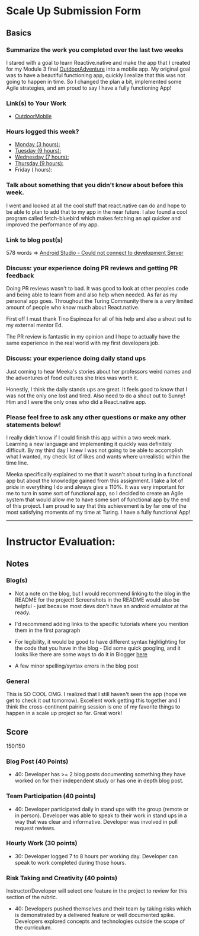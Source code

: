 # Scale Up Submission Form

## Basics

### Summarize the work you completed over the last two weeks

  I stared with a goal to learn Reactive.native and make the app that I created for my Module 3 final [OutdoorAdventure](https://outdooradventuretime.herokuapp.com/) into a mobile app. My original goal was to have a beautiful functioning app, quickly I realize that this was not going to happen in time. So I changed the plan a bit, implemented some Agile strategies, and am proud to say I have a fully functioning App! 

### Link(s) to Your Work

 - [OutdoorMobile](https://github.com/alirezaandersen/OutdoorMobile)

### Hours logged this week?

- [Monday (3 hours):](https://turingschool1.harvestapp.com/time/day/2016/07/25/1338967)
- [Tuesday (9 hours):](https://turingschool1.harvestapp.com/time/day/2016/07/26/1338967)
- [Wednesday (7 hours):](https://turingschool1.harvestapp.com/time/day/2016/07/27/1338967)
- [Thursday (9 hours):](https://turingschool1.harvestapp.com/time/day/2016/07/28/1338967)
- Friday ( hours):


### Talk about something that you didn't know about before this week.
  I went and looked at all the cool stuff that react.native can do and hope to be able to plan to add that to my app in the near future. I also found a cool program called fetch-bluebird which makes fetching an api quicker and improved the performance of my app.

### Link to blog post(s)
578 words =>
[Android Studio - Could not connect to development Server](http://alirezaandersen.blogspot.com/2016/07/android-studio-could-not-connect-to.html)

### Discuss: your experience doing PR reviews and getting PR feedback
Doing PR reviews wasn't to bad. It was good to look at other peoples code and being able to learn from and also help when needed. As far as my personal app goes. Throughout the Turing Community there is a very limited amount of people who know much about React.native.

First off I must thank Tino Espinoza for all of his help and also a shout out to my external mentor Ed.

The PR review is fantastic in my opinion and I hope to actually have the same experience in the real world with my first developers job.

### Discuss: your experience doing daily stand ups
Just coming to hear Meeka's stories about her professors weird names and the adventures of food cultures she tries was worth it.

Honestly, I think the daily stands ups are great. It feels good to know that I was not the only one lost and tired. Also need to do a shout out to Sunny! Him and I were the only ones who did a React.native app.
### Please feel free to ask any other questions or make any other statements below!

I really didn't know if I could finish this app within a two week mark. Learning a new language and implementing it quickly was definitely difficult. By my third day I knew I was not going to be able to accomplish what I wanted, my check list of likes and wants where unrealistic within the time line.

Meeka specifically explained to me that it wasn't about turing in a functional app but about the knowledge gained from this assignment. I take a lot of pride in everything I do and always give a 110%. It was very important for me to turn in some sort of functional app, so I decided to create an Agile system that would allow me to have some sort of functional app by the end of this project. I am proud to say that this achievement is by far one of the most satisfying moments of my time at Turing. I have a fully functional App!

-----

# Instructor Evaluation:

## Notes

### Blog(s)

- Not a note on the blog, but I would recommend linking to the blog in the README for the project! Screenshots in the README would also be helpful - just because most devs don't have an android emulator at the ready.

- I'd recommend adding links to the specific tutorials where you mention them in the first paragraph

- For legibility, it would be good to have different syntax highlighting for the code that you have in the blog - Did some quick googling, and it looks like there are some ways to do it in Blogger [here](http://stackoverflow.com/questions/679189/formatting-code-snippets-for-blogging-on-blogger)

- A few minor spelling/syntax errors in the blog post

### General

This is SO COOL OMG. I realized that I still haven't seen the app (hope we get to check it out tomorrow). Excellent work getting this together and I think the cross-continent pairing session is one of my favorite things to happen in a scale up project so far. Great work!

## Score

150/150

### Blog Post (40 Points)  
  * 40: Developer has >= 2 blog posts documenting something they have worked on for their independent study or has one in depth blog post.

### Team Participation (40 points)

  * 40: Developer participated daily in stand ups with the group (remote or in person). Developer was able to speak to their work in stand ups in a way that was clear and informative. Developer was involved in pull request reviews.

### Hourly Work (30 points)

  * 30: Developer logged 7 to 8 hours per working day. Developer can speak to work completed during those hours.

### Risk Taking and Creativity (40 points)

  Instructor/Developer will select one feature in the project to review for this section of the rubric.

  * 40: Developers pushed themselves and their team by taking risks which is demonstrated by a delivered feature or well documented spike. Developers explored concepts and technologies outside the scope of the curriculum.
